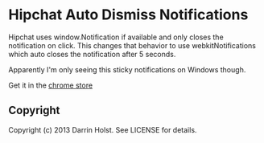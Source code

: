 # Hipchat Auto Dismiss Notifications

Hipchat uses window.Notification if available and only closes the notification
on click. This changes that behavior to use webkitNotifications which auto
closes the notification after 5 seconds.

Apparently I'm only seeing this sticky notifications on Windows though.

Get it in the [chrome store](https://chrome.google.com/webstore/detail/hipchat-auto-dismiss-noti/nmindifmgoccchgnkojbjoppdpcdblim)

## Copyright

Copyright (c) 2013 Darrin Holst. See LICENSE for details.


